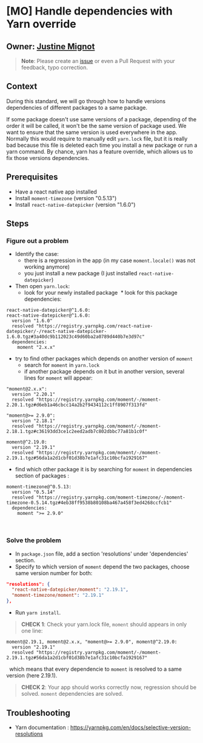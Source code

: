 # [MO] Handle dependencies with Yarn override

## Owner: [Justine Mignot](https://github.com/justinemignot)

> **Note**: Please create an [issue](https://github.com/bamlab/dev-standards/issues/new) or even a Pull Request with your feedback, typo correction.

## Context

During this standard, we will go through how to handle versions dependencies of different packages to a same package.

If some package doesn't use same versions of a package, depending of the order it will be called, it won't be the same version of package used. We want to ensure that the same version is used everywhere in the app. Normally this would require to manually edit `yarn.lock` file, but it is really bad because this file is deleted each time you install a new package or run a yarn command. By chance, yarn has a feature override, which allows us to fix those versions dependencies.

## Prerequisites

* Have a react native app installed
* Install `moment-timezone` (version "0.5.13")
* Install `react-native-datepicker` (version "1.6.0")

## Steps

### Figure out a problem

* Identify the case: 
  * there is a regression in the app (in my case `moment.locale()` was not working anymore)
  * you just install a new package (I just installed `react-native-datepicker`)
* Then open `yarn.lock`:
  * look for your newly installed package
  * look for this package dependencies:
  
```
react-native-datepicker@^1.6.0:
react-native-datepicker@^1.6.0:
  version "1.6.0"
  resolved "https://registry.yarnpkg.com/react-native-datepicker/-/react-native-datepicker-1.6.0.tgz#3a40dc9b112023c49d60ba2a0789d440b7e3d97c"
  dependencies:
    moment "2.x.x"
```

* try to find other packages which depends on another version of `moment`
  * search for `moment` in `yarn.lock`
  * if another package depends on it but in another version, several lines for `moment` will appear:

```
"moment@2.x.x":		 
  version "2.20.1"		
  resolved "https://registry.yarnpkg.com/moment/-/moment-2.20.1.tgz#d6eb1a46cbcc14a2b2f9434112c1ff8907f313fd"		

"moment@>= 2.9.0":		
  version "2.18.1"		
  resolved "https://registry.yarnpkg.com/moment/-/moment-2.18.1.tgz#c36193dd3ce1c2eed2adb7c802dbbc77a81b1c0f"		

moment@^2.19.0:
  version "2.19.1"
  resolved "https://registry.yarnpkg.com/moment/-/moment-2.19.1.tgz#56da1a2d1cbf01d38b7e1afc31c10bcfa1929167"
```

* find which other package it is by searching for `moment` in dependencies section of packages :

```
moment-timezone@^0.5.13:
  version "0.5.14"
  resolved "https://registry.yarnpkg.com/moment-timezone/-/moment-timezone-0.5.14.tgz#4eb38ff9538b80108ba467a458f3ed4268ccfcb1"
  dependencies:
    moment ">= 2.9.0"
```
      

### Solve the problem

* In `package.json` file, add a section 'resolutions' under 'dependencies' section.
* Specify to which version of `moment` depend the two packages, choose same version number for both: 

```json
"resolutions": {
  "react-native-datepicker/moment": "2.19.1",
  "moment-timezone/moment": "2.19.1"
},
```

* Run `yarn install`.

> **CHECK 1**: Check your yarn.lock file, `moment` should appears in only one line:

```
moment@2.19.1, moment@2.x.x, "moment@>= 2.9.0", moment@^2.19.0:
  version "2.19.1"		
  resolved "https://registry.yarnpkg.com/moment/-/moment-2.19.1.tgz#56da1a2d1cbf01d38b7e1afc31c10bcfa1929167"
```
   
   which means that every dependencie to `moment` is resolved to a same version (here 2.19.1). 

> **CHECK 2**: Your app should works correctly now, regression should be solved. `moment` dependencies are solved. 


## Troubleshooting

- Yarn documentation : https://yarnpkg.com/en/docs/selective-version-resolutions
 


